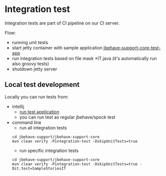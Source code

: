 # Integration test
Integration tests are part of CI pipeline on our CI server.

Flow:
- running unit tests
- start jetty container with sample application [jbehave-support-core-test-app](../jbehave-support-core-test/README.md)
- run integration tests based on file mask *IT.java (it's automatically run also groovy tests)
- shutdown jetty server

## Local test development
Locally you can run tests from:
- intellij
    - [run test application](../jbehave-support-core-test/README.md#run-test-application-locally)
    - you can run test as regular jbehave/spock test
- command line
    - run all integration tests
    ```
    cd jbehave-support/jbehave-support-core
    mvn clean verify -Pintegration-test -DskipUnitTests=true
    ```
    - run specific integration tests
    ```
    cd jbehave-support/jbehave-support-core
    mvn clean verify -Pintegration-test -DskipUnitTests=true -Dit.test=SampleStoriesIT
    ```
